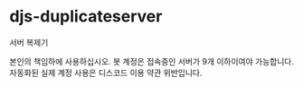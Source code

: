 # djs-duplicateserver
서버 복제기

본인의 책임하에 사용하십시오. 봇 계정은 접속중인 서버가 9개 이하이여야 가능합니다. 자동화된 실제 계정 사용은 디스코드 이용 약관 위반입니다.

